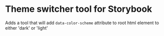 # Theme switcher tool for Storybook

Adds a tool that will add `data-color-scheme` attribute to root html element to either 'dark' or 'light'